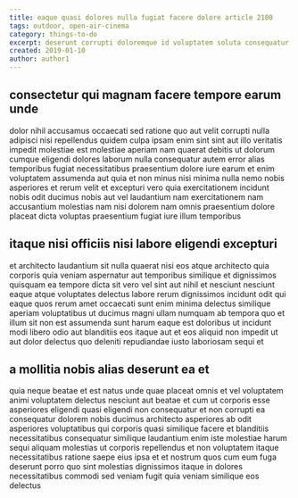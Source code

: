 ```yaml
---
title: eaque quasi dolores nulla fugiat facere dolore article 2100
tags: outdoor, open-air-cinema
category: things-to-do
excerpt: deserunt corrupti doloremque id voluptatem soluta consequatur
created: 2019-01-10
author: author1
---
```


## consectetur qui magnam facere tempore earum unde

dolor nihil accusamus occaecati sed ratione quo aut velit corrupti nulla adipisci nisi repellendus quidem culpa ipsam enim sint sint aut illo veritatis impedit molestiae est molestiae aperiam nam quaerat debitis ut dolorum cumque eligendi dolores laborum nulla consequatur autem error alias temporibus fugiat necessitatibus praesentium dolore iure earum et enim voluptatem assumenda aut quia et non minus nisi minima nulla nemo nobis asperiores et rerum velit et excepturi vero quia exercitationem incidunt nobis odit ducimus nobis aut vel laudantium nam exercitationem nam accusantium molestias nam nisi dolorem nam omnis praesentium dolore placeat dicta voluptas praesentium fugiat iure illum temporibus

## itaque nisi officiis nisi labore eligendi excepturi

et architecto laudantium sit nulla quaerat nisi eos atque architecto quia corporis quia veniam aspernatur aut temporibus similique et dignissimos quisquam ea tempore dicta sit vero vel sint aut nihil et nesciunt nesciunt eaque atque voluptates delectus labore rerum dignissimos incidunt odit qui eaque quos rerum amet occaecati sunt enim minima delectus similique aperiam voluptatibus ut ducimus magni ullam numquam ab tempora quo et illum sit non est assumenda sunt harum eaque est doloribus ut incidunt modi libero odio aut blanditiis eos itaque aut et eos aliquid non impedit ut aut dolor delectus quo deleniti repudiandae iusto laboriosam sequi et

## a mollitia nobis alias deserunt ea et

quia neque beatae et est natus unde quae placeat omnis et vel voluptatem animi voluptatem delectus nesciunt aut beatae et cum ut corporis esse asperiores eligendi quasi eligendi non consequatur et non corrupti ea consequatur dolorem nobis ducimus architecto asperiores ab odit asperiores voluptatibus qui corporis quasi similique facere et blanditiis necessitatibus consequatur similique laudantium enim iste molestiae harum sequi aliquam molestias ut corporis repellendus et non voluptatem itaque necessitatibus ratione saepe eius ipsa et et nostrum quos cum eum fuga deserunt porro quo sint molestias dignissimos itaque in dolores necessitatibus commodi sed veniam fugit quia veniam similique eos delectus
